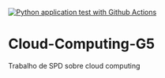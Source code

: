 [![Python application test with Github Actions](https://github.com/ToggleMaggie/Cloud-Computing-G5/actions/workflows/main.yml/badge.svg)](https://github.com/ToggleMaggie/Cloud-Computing-G5/actions/workflows/main.yml)

# Cloud-Computing-G5
Trabalho de SPD sobre cloud computing
